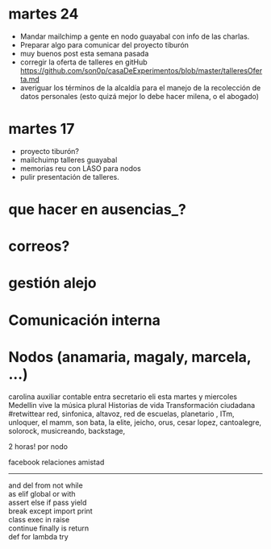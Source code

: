 # martes 24
- Mandar mailchimp a gente en nodo guayabal con info de las charlas.
- Preparar algo para comunicar del proyecto tiburón
- muy buenos post esta semana pasada
- corregir la oferta de talleres en gitHub https://github.com/son0p/casaDeExperimentos/blob/master/talleresOferta.md
- averiguar los términos de la alcaldía para el manejo de la recolección de datos personales (esto quizá mejor lo debe hacer milena, o el abogado) 

# martes 17
- proyecto tiburón?
- mailchuimp talleres guayabal
- memorias reu con LASO para nodos
- pulir presentación de talleres.


# que hacer en ausencias_?

# correos? 
# gestión alejo
# Comunicación interna
# Nodos (anamaria, magaly, marcela, ...)


carolina auxiliar contable
entra secretario
eli esta martes y miercoles
Medellin vive la música plural
Historias de vida
Transformación ciudadana
#retwittear red, sinfonica, altavoz, red de escuelas, planetario , ITm, unloquer, el mamm, son bata, la elite, jeicho, orus, cesar lopez, cantoalegre, solorock, musicreando, backstage, 

2 horas! por nodo

facebook relaciones amistad









-------------

and       del       from      not       while    
as        elif      global    or        with     
assert    else      if        pass      yield    
break     except    import    print              
class     exec      in        raise              
continue  finally   is        return             
def       for       lambda    try

